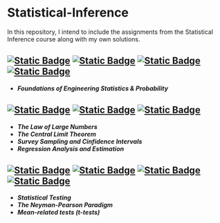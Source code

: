 # Statistical-Inference
In this repository, I intend to include the assignments from the Statistical Inference course along with my own solutions.

## [![Static Badge](https://img.shields.io/badge/Homework-1-yellow)](https://github.com/ErfanPanahi/Statistical-Inference/tree/main/Homework%201) [![Static Badge](https://img.shields.io/badge/Problems-red)](https://github.com/ErfanPanahi/Statistical-Inference/blob/main/Homework%201/Homework%201%20-%20Problems.pdf) [![Static Badge](https://img.shields.io/badge/Report-blue)](https://github.com/ErfanPanahi/Statistical-Inference/blob/main/Homework%201/Homework%201%20-%20Report.pdf) [![Static Badge](https://img.shields.io/badge/Codes-green)](https://github.com/ErfanPanahi/Statistical-Inference/blob/main/Homework%201/Simulation_Problems.ipynb) 
* ***Foundations of Engineering Statistics & Probability***

## [![Static Badge](https://img.shields.io/badge/Homework-2-yellow)](https://github.com/ErfanPanahi/Statistical-Inference/tree/main/Homework%202) [![Static Badge](https://img.shields.io/badge/Problems-red)](https://github.com/ErfanPanahi/Statistical-Inference/blob/main/Homework%202/Homework%202%20-%20Problems.pdf) [![Static Badge](https://img.shields.io/badge/Report-blue)](https://github.com/ErfanPanahi/Statistical-Inference/blob/main/Homework%202/Homework%202%20-%20Report.pdf) 
* ***The Law of Large Numbers***
* ***The Central Limit Theorem***
* ***Survey Sampling and Cinfidence Intervals***
* ***Regression Analysis and Estimation***

## [![Static Badge](https://img.shields.io/badge/Homework-3-yellow)](https://github.com/ErfanPanahi/Statistical-Inference/tree/main/Homework%203)   [![Static Badge](https://img.shields.io/badge/Problems-red)](https://github.com/ErfanPanahi/Statistical-Inference/blob/main/Homework%203/Homework%203%20-%20Problems.pdf) [![Static Badge](https://img.shields.io/badge/Report-blue)](https://github.com/ErfanPanahi/Statistical-Inference/blob/main/Homework%203/Homework%203%20-%20Report.pdf) [![Static Badge](https://img.shields.io/badge/Codes-green)](https://github.com/ErfanPanahi/Statistical-Inference/blob/main/Homework%203/Simulation_Problems.ipynb) 

* ***Statistical Testing***
* ***The Neyman-Pearson Paradigm***
* ***Mean-related tests (t-tests)***

<!-- ## [![Static Badge](https://img.shields.io/badge/Homework-4-red)](https://github.com/ErfanPanahi/Statistical-Inference/tree/main/Homework%204) -->

